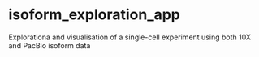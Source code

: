 # isoform_exploration_app
Explorationa and visualisation of a single-cell experiment using both 10X and PacBio isoform data
